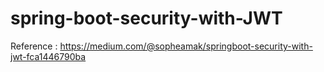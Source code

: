 # spring-boot-security-with-JWT

Reference : https://medium.com/@sopheamak/springboot-security-with-jwt-fca1446790ba
